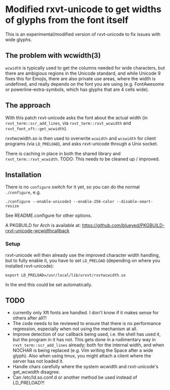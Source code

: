 # Modified rxvt-unicode to get widths of glyphs from the font itself

This is an experimental/modified version of rxvt-unicode to fix issues with
wide glyphs.

## The problem with wcwidth(3)

`wcwidth` is typically used to get the columns needed for wide characters, but
there are ambigious regions in the Unicode standard, and while Unicode 9 fixes
this for Emojis, there are also private use areas, where the width is
undefined, and really depends on the font you are using (e.g. FontAwesome or
powerline-extra-symbols, which has glyphs that are 4 cells wide).

## The approach

With this patch rxvt-unicode asks the font about the actual width (in
`rxvt_term::scr_add_lines`, via `rxvt_term::rxvt_wcwidth` and
`rxvt_font_xft::get_wcwidth`).

rxvtwcwidth.so is then used to overwrite `wcwidth` and `wcswidth` for client
programs (via `LD_PRELOAD`), and asks rxvt-unicode through a Unix socket.

There is caching in place in both the shared library and
`rxvt_term::rxvt_wcwidth`.  TODO: This needs to be cleaned up / improved.

## Installation

There is no `configure` switch for it yet, so you can do the normal
`./configure`, e.g.

    ./configure --enable-unicode3 --enable-256-color --disable-smart-resize

See README.configure for other options.

A PKGBUILD for Arch is available at:
https://github.com/blueyed/PKGBUILD-rxvt-unicode-wcwidthcallback

### Setup

rxvt-unicode will then already use the improved character width handling, but
to fully enable it, you have to set `LD_PRELOAD` (depending on where you
installed rxvt-unicode):

    export LD_PRELOAD=/usr/local/lib/urxvt/rxvtwcwidth.so

In the end this could be set automatically.

## TODO
 - currently only Xft fonts are handled.  I don't know if it makes sense for
   others after all?!
 - The code needs to be reviewed to ensure that there is no performance
   regression, especially when not using the mechanism at all.
 - Improve detection of our callback being used, i.e. the shell has used it,
   but the program in it has not.  This gets done in a rudimentary way in
   `rxvt_term::scr_add_lines` already; both for the internal width, and when
   NOCHAR is being replaced (e.g. Vim writing the Space after a wide glyph).
   Also when using tmux, you might attach a client where the server has not
   loaded it.
 - Handle chars carefully where the system wcwidth and rxvt-unicode's
   get_wcwidth disagree.
 - Can /etc/ld.so.conf.d or another method be used instead of LD_PRELOAD?!
